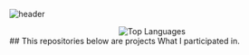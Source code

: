 ![header](https://capsule-render.vercel.app/api?type=wave&color=auto&height=300&section=header&text=Welcome!I'mDongsu!&fontSize=60)
<div align="center">
  <img src="https://github-readme-stats.vercel.app/api/top-langs/?username=dongso03&layout=compact" alt="Top Languages" />
</div>
## This repositories below are projects What I participated in.

